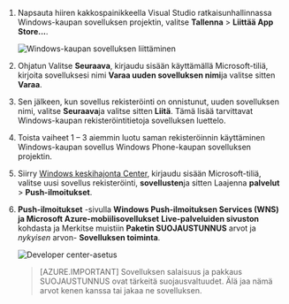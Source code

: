 
1. Napsauta hiiren kakkospainikkeella Visual Studio ratkaisunhallinnassa Windows-kaupan sovelluksen projektin, valitse **Tallenna** > **Liittää App Store...**.

    ![Windows-kaupan sovelluksen liittäminen](./media/app-service-mobile-register-wns/notification-hub-associate-win8-app.png)

2. Ohjatun Valitse **Seuraava**, kirjaudu sisään käyttämällä Microsoft-tiliä, kirjoita sovelluksesi nimi **Varaa uuden sovelluksen nimi**ja valitse sitten **Varaa**.

3. Sen jälkeen, kun sovellus rekisteröinti on onnistunut, uuden sovelluksen nimi, valitse **Seuraava**ja valitse sitten **Liitä**. Tämä lisää tarvittavat Windows-kaupan rekisteröintitietoja sovelluksen luettelo.

7. Toista vaiheet 1 – 3 aiemmin luotu saman rekisteröinnin käyttäminen Windows-kaupan sovellus Windows Phone-kaupan sovelluksen projektin.  

7. Siirry [Windows keskihajonta Center](https://dev.windows.com/en-us/overview), kirjaudu sisään Microsoft-tiliä, valitse uusi sovellus rekisteröinti, **sovellusten**ja sitten Laajenna **palvelut** > **Push-ilmoitukset**.

8. **Push-ilmoitukset** -sivulla **Windows Push-ilmoituksen Services (WNS) ja Microsoft Azure-mobiilisovellukset** **Live-palveluiden sivuston** kohdasta ja Merkitse muistiin **Paketin SUOJAUSTUNNUS** arvot ja *nykyisen* arvon- **Sovelluksen toiminta**. 

    ![Developer center-asetus](./media/app-service-mobile-register-wns/mobile-services-win8-app-push-auth.png)

    > [AZURE.IMPORTANT] Sovelluksen salaisuus ja pakkaus SUOJAUSTUNNUS ovat tärkeitä suojausvaltuudet. Älä jaa nämä arvot kenen kanssa tai jakaa ne sovelluksen.
